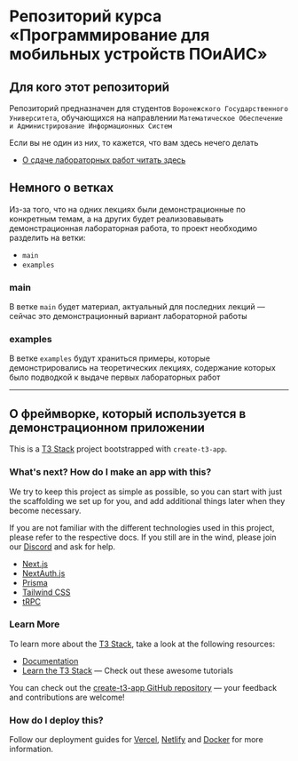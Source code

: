 # Репозиторий курса «Программирование для мобильных устройств ПОиАИС»

## Для кого этот репозиторий

Репозиторий предназначен для студентов `Воронежского Государственного Университета`, обучающихся на направлении `Математическое Обеспечение и Администрирование Информационных Систем`

Если вы не один из них, то кажется, что вам здесь нечего делать

- [О сдаче лабораторных работ читать здесь](./projects-description/README.md)

## Немного о ветках

Из-за того, что на одних лекциях были демонстрационные по конкретным темам, а на других будет реализовавывать демонстрационная лабораторная работа, то проект необходимо разделить на ветки:

- `main`
- `examples`

### main

В ветке `main` будет материал, актуальный для последних лекций — сейчас это демонстрационный вариант лабораторной работы

### examples

В ветке `examples` будут храниться примеры, которые демонстрировались на теоретических лекциях, содержание которых было подводкой к выдаче первых лабораторных работ

---

## О фреймворке, который используется в демонcтрационном приложении

This is a [T3 Stack](https://create.t3.gg/) project bootstrapped with `create-t3-app`.

### What's next? How do I make an app with this?

We try to keep this project as simple as possible, so you can start with just the scaffolding we set up for you, and add additional things later when they become necessary.

If you are not familiar with the different technologies used in this project, please refer to the respective docs. If you still are in the wind, please join our [Discord](https://t3.gg/discord) and ask for help.

- [Next.js](https://nextjs.org)
- [NextAuth.js](https://next-auth.js.org)
- [Prisma](https://prisma.io)
- [Tailwind CSS](https://tailwindcss.com)
- [tRPC](https://trpc.io)

### Learn More

To learn more about the [T3 Stack](https://create.t3.gg/), take a look at the following resources:

- [Documentation](https://create.t3.gg/)
- [Learn the T3 Stack](https://create.t3.gg/en/faq#what-learning-resources-are-currently-available) — Check out these awesome tutorials

You can check out the [create-t3-app GitHub repository](https://github.com/t3-oss/create-t3-app) — your feedback and contributions are welcome!

### How do I deploy this?

Follow our deployment guides for [Vercel](https://create.t3.gg/en/deployment/vercel), [Netlify](https://create.t3.gg/en/deployment/netlify) and [Docker](https://create.t3.gg/en/deployment/docker) for more information.
